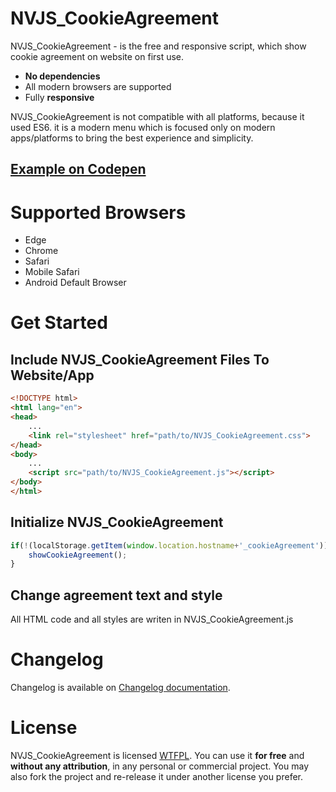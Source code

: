 NVJS_CookieAgreement
==========


NVJS_CookieAgreement - is the free and responsive script, which show cookie agreement on website on first use.

- **No dependencies**
- All modern browsers are supported
- Fully **responsive**

NVJS_CookieAgreement is not compatible with all platforms, because it used ES6. it is a modern menu which is focused only on modern apps/platforms to bring the best experience and simplicity.

## [Example on Codepen](https://codepen.io/r0mzes/pen/yReGoB)

<!-- _Read documentation in other languages:_
[_Русский_](documentation/README.ru-Ru.md) -->

# Supported Browsers

 - Edge
 - Chrome
 - Safari
 - Mobile Safari
 - Android Default Browser

# Get Started

## Include NVJS_CookieAgreement Files To Website/App

```html
<!DOCTYPE html>
<html lang="en">
<head>
    ...
    <link rel="stylesheet" href="path/to/NVJS_CookieAgreement.css">
</head>
<body>
    ...
    <script src="path/to/NVJS_CookieAgreement.js"></script>
</body>
</html>
```


## Initialize NVJS_CookieAgreement

```js
if(!(localStorage.getItem(window.location.hostname+'_cookieAgreement'))){
	showCookieAgreement();
}
```


## Change agreement text and style

All HTML code and all styles are writen in NVJS_CookieAgreement.js


# Changelog

Changelog is available on [Changelog documentation](documentation/changelog.md).


# License

 NVJS_CookieAgreement is licensed [WTFPL](http://www.wtfpl.net/about/). You can use it **for free** and **without any attribution**, in any personal or commercial project. You may also fork the project and re-release it under another license you prefer.